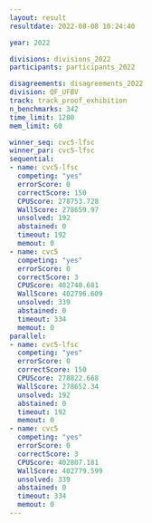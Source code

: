 ```yaml
---
layout: result
resultdate: 2022-08-08 10:24:40

year: 2022

divisions: divisions_2022
participants: participants_2022

disagreements: disagreements_2022
division: QF_UFBV
track: track_proof_exhibition
n_benchmarks: 342
time_limit: 1200
mem_limit: 60

winner_seq: cvc5-lfsc
winner_par: cvc5-lfsc
sequential:
- name: cvc5-lfsc
  competing: "yes"
  errorScore: 0
  correctScore: 150
  CPUScore: 278753.728
  WallScore: 278659.97
  unsolved: 192
  abstained: 0
  timeout: 192
  memout: 0
- name: cvc5
  competing: "yes"
  errorScore: 0
  correctScore: 3
  CPUScore: 402740.681
  WallScore: 402796.609
  unsolved: 339
  abstained: 0
  timeout: 334
  memout: 0
parallel:
- name: cvc5-lfsc
  competing: "yes"
  errorScore: 0
  correctScore: 150
  CPUScore: 278822.668
  WallScore: 278652.34
  unsolved: 192
  abstained: 0
  timeout: 192
  memout: 0
- name: cvc5
  competing: "yes"
  errorScore: 0
  correctScore: 3
  CPUScore: 402807.181
  WallScore: 402779.599
  unsolved: 339
  abstained: 0
  timeout: 334
  memout: 0
---
```

